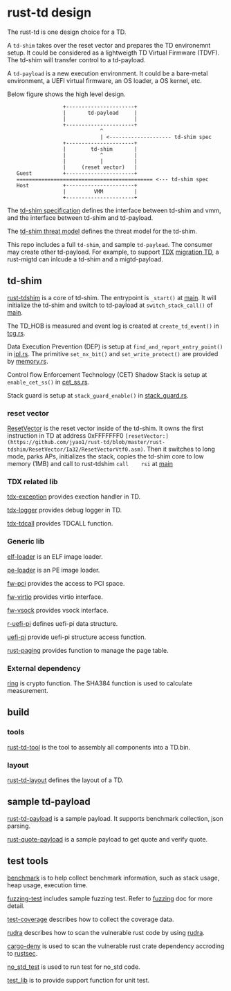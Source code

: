 # rust-td design

The rust-td is one design choice for a TD.

A `td-shim` takes over the reset vector and prepares the TD environemnt setup. It could be considered as a lightweigth TD Virtual Firmware (TDVF). The td-shim will transfer control to a td-payload.

A `td-payload` is a new execution environment. It could be a bare-metal environment, a UEFI virtual firmware, an OS loader, a OS kernel, etc.

Below figure shows the high level design.

   ```
                     +----------------------+
                     |       td-payload     |
                     |                      |
                     +----------------------+
                                 ^
                                 | <-------------------- td-shim spec 
                     +----------------------+
                     |        td-shim       |
                     |           ^          |
                     |           |          |
                     |     (reset vector)   |
      Guest          +----------------------+
      ============================================ <--- td-shim spec
      Host           +----------------------+
                     |         VMM          |
                     +----------------------+

   ```

 The [td-shim specification](https://github.com/jyao1/rust-td/blob/master/doc/tdshim_spec.md) defines the interface between td-shim and vmm, and the interface between td-shim and td-payload.

 The [td-shim threat model](https://github.com/jyao1/rust-td/blob/master/doc/threat_model.md) defines the threat model for the td-shim.

This repo includes a full `td-shim`, and sample `td-payload`. The consumer may create other td-payload. For example, to support [TDX](https://www.intel.com/content/www/us/en/developer/articles/technical/intel-trust-domain-extensions.html) [migration TD](https://www.intel.com/content/dam/develop/external/us/en/documents/tdx-migration-td-design-guide-348987-001.pdf), a rust-migtd can inlcude a td-shim and a migtd-payload.

## td-shim

[rust-tdshim](https://github.com/jyao1/rust-td/tree/master/rust-tdshim) is a core of td-shim. The entrypoint is `_start()` at [main](https://github.com/jyao1/rust-td/blob/master/rust-tdshim/src/main.rs). It will initialize the td-shim and switch to td-payload at `switch_stack_call()` of [main](https://github.com/jyao1/rust-td/blob/master/rust-tdshim/src/main.rs).

The TD_HOB is measured and event log is created at `create_td_event()` in [tcg.rs](https://github.com/jyao1/rust-td/blob/master/rust-tdshim/src/tcg.rs).

Data Execution Prevention (DEP) is setup at `find_and_report_entry_point()` in [ipl.rs](https://github.com/jyao1/rust-td/blob/master/rust-tdshim/src/ipl.rs). The primitive `set_nx_bit()` and `set_write_protect()` are provided by [memory.rs](https://github.com/jyao1/rust-td/blob/master/rust-tdshim/src/memory.rs). 

Control flow Enforcement Technology (CET) Shadow Stack is setup at `enable_cet_ss()` in [cet_ss.rs](https://github.com/jyao1/rust-td/blob/master/rust-tdshim/src/cet_ss.rs).

Stack guard is setup at `stack_guard_enable()` in [stack_guard.rs](https://github.com/jyao1/rust-td/blob/master/rust-tdshim/src/stack_guard.rs).

### reset vector

[ResetVector](https://github.com/jyao1/rust-td/tree/master/rust-tdshim/ResetVector) is the reset vector inside of the td-shim. It owns the first instruction in TD at address 0xFFFFFFF0 `[resetVector:](https://github.com/jyao1/rust-td/blob/master/rust-tdshim/ResetVector/Ia32/ResetVectorVtf0.asm)`. Then it switches to long mode, parks APs, initializes the stack, copies the td-shim core to low memory (1MB) and call to rust-tdshim `call    rsi` at [main](https://github.com/jyao1/rust-td/blob/master/rust-tdshim/ResetVector/Main.asm)

### TDX related lib

[tdx-exception](https://github.com/jyao1/rust-td/tree/master/tdx-exception) provides exection handler in TD.

[tdx-logger](https://github.com/jyao1/rust-td/tree/master/tdx-logger) provides debug logger in TD.

[tdx-tdcall](https://github.com/jyao1/rust-td/tree/master/tdx-logger) provides TDCALL function.

### Generic lib

[elf-loader](https://github.com/jyao1/rust-td/tree/master/elf-loader) is an ELF image loader.

[pe-loader](https://github.com/jyao1/rust-td/tree/master/pe-loader) is an PE image loader.

[fw-pci](https://github.com/jyao1/rust-td/tree/master/fw-pci) provides the access to PCI space.

[fw-virtio](https://github.com/jyao1/rust-td/tree/master/fw-virtio) provides virtio interface.

[fw-vsock](https://github.com/jyao1/rust-td/tree/master/fw-vsock) provides vsock interface.

[r-uefi-pi](https://github.com/jyao1/rust-td/tree/master/r-uefi-pi) defines uefi-pi data structure.

[uefi-pi](https://github.com/jyao1/rust-td/tree/master/uefi-pi) provide uefi-pi structure access function.

[rust-paging](https://github.com/jyao1/rust-td/tree/master/rust-paging) provides function to manage the page table.

### External dependency

[ring](https://github.com/jyao1/ring/tree/uefi_support) is crypto function. The SHA384 function is used to calculate measurement.

## build

### tools

[rust-td-tool](https://github.com/jyao1/rust-td/tree/master/rust-td-tool) is the tool to assembly all components into a TD.bin.

### layout

[rust-td-layout](https://github.com/jyao1/rust-td/tree/master/rust-td-layout) defines the layout of a TD.

## sample td-payload

[rust-td-payload](https://github.com/jyao1/rust-td/tree/master/rust-td-payload) is a sample payload. It supports benchmark collection, json parsing.

[rust-quote-payload](https://github.com/jyao1/rust-td/tree/master/rust-quote-payload) is a sample payload to get quote and verify quote.

## test tools

[benchmark](https://github.com/jyao1/rust-td/tree/master/benchmark) is to help collect benchmark information, such as stack usage, heap usage, execution time.

[fuzzing-test](https://github.com/jyao1/rust-td/tree/master/fuzzing) includes sample fuzzing test. Refer to [fuzzing](https://github.com/jyao1/rust-td/blob/master/doc/fuzzing.md) doc for more detail.

[test-coverage](https://github.com/jyao1/rust-td/blob/master/doc/unit_test_coverage.md) describes how to collect the coverage data.

[rudra](https://github.com/jyao1/rust-td/blob/master/doc/rudra.md) describes how to scan the vulnerable rust code by using [rudra](https://github.com/sslab-gatech/Rudra).

[cargo-deny](https://github.com/jyao1/rust-td/blob/master/.github/workflows/deny.yml) is used to scan the vulnerable rust crate dependency accroding to [rustsec](https://rustsec.org/).

[no_std_test](https://github.com/jyao1/rust-td/tree/master/no_std_test) is used to run test for no_std code.

[test_lib](https://github.com/jyao1/rust-td/tree/master/test_lib) is to provide support function for unit test.
